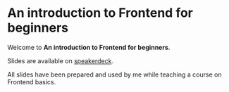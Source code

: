 An introduction to Frontend for beginners
=========================================

Welcome to **An introduction to Frontend for beginners**.

Slides are available on [speakerdeck].

All slides have been prepared and used by me while teaching a course on Frontend basics.

[speakerdeck]: https://speakerdeck.com/marcomontalbano/an-introduction-to-frontend-for-beginners
